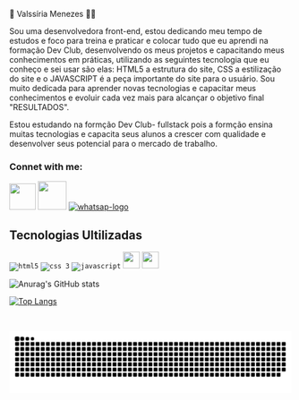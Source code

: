 🚀 Valssíria Menezes 👩‍💻

Sou uma desenvolvedora front-end, estou dedicando meu tempo de estudos e foco para treina e praticar e colocar tudo que eu aprendi na formação Dev Club, desenvolvendo os meus projetos e capacitando meus conhecimentos em práticas, utilizando as seguintes tecnologia que eu conheço e sei usar são elas: HTML5 a estrutura do site, CSS a estilização do site e o JAVASCRIPT é a peça importante do site para o usuário.
Sou muito dedicada para aprender novas tecnologias e capacitar meus conhecimentos e evoluir cada vez mais para alcançar o objetivo final "RESULTADOS".

Estou estudando na formção Dev Club- fullstack pois a formção ensina muitas tecnologias e capacita seus alunos a crescer com qualidade e desenvolver seus potencial para o mercado de trabalho. 



<h3> Connet with me:</h3>
<a href="https://www.linkedin.com/in/valssiria-menezes"><img src="https://1.bp.blogspot.com/-hT1hiFVYG3I/X8Iz7-KBLJI/AAAAAAAACns/X5XetOYZC-sKpITcSYdeRSytxW9KjOoJwCLcBGAsYHQ/s340/icons-842861__340.png" width="47px" height="47px"></a> 
<a href="https://www.instagram.com/valssiriamenezes?igsh=bHg4cGsxNG1ubHpz">
  <img src="https://th.bing.com/th/id/OIP.jVep9WO6HbFg2RuC2r1VDAHaHu?pid=ImgDet&w=474&h=494&rs=1" width="51px" height="51px"></a>
<a href="https://api.whatsapp.com/send?phone=5554993707481&text=deseja%20alguma%20informa%C3%A7%C3%A3o%20"> <img src="https://img1.pnghut.com/21/6/14/2LFZFJvW4z/personalization-mobile-phones-web-page-android-symbol.jpg"  width="44px" height="44px" alt="whatsap-logo" /></a> 
<br>

<h2>Tecnologias Ultilizadas</h2>

<code><img title="HTML 5" alt="html5" width="30px" src="https://cdn.jsdelivr.net/gh/devicons/devicon/icons/html5/html5-original.svg" /></code>
<code><img title="CSS 3" alt="css 3" width="30px" src="https://cdn.jsdelivr.net/gh/devicons/devicon/icons/css3/css3-original.svg" /></code>
<code><img title="JavaScript" alt="javascript" width="30px" src="https://cdn.jsdelivr.net/gh/devicons/devicon/icons/javascript/javascript-original.svg" /></code>
 <img src="https://cdn.jsdelivr.net/gh/devicons/devicon/icons/git/git-original.svg"  width="30" height="30"/>
 <img src="https://cdn.jsdelivr.net/gh/devicons/devicon/icons/github/github-original.svg" width="30" height="30"/>

![Anurag's GitHub stats](https://github-readme-stats.vercel.app/api?username=Valssiria&show_icons=true&theme=dracula)




[![Top Langs](https://github-readme-stats.vercel.app/api/top-langs/?username=Valssiria&layout=compact)](https://github.com/anuraghazra/github-readme-stats)

<br>

![](https://github.com/Platane/snk/raw/output/github-contribution-grid-snake.svg)

